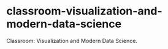 # classroom-visualization-and-modern-data-science
Classroom: Visualization and Modern Data Science.
